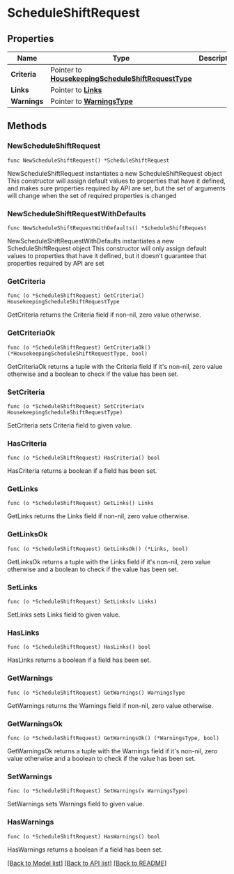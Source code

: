 # ScheduleShiftRequest

## Properties

Name | Type | Description | Notes
------------ | ------------- | ------------- | -------------
**Criteria** | Pointer to [**HousekeepingScheduleShiftRequestType**](HousekeepingScheduleShiftRequestType.md) |  | [optional] 
**Links** | Pointer to [**Links**](Links.md) |  | [optional] 
**Warnings** | Pointer to [**WarningsType**](WarningsType.md) |  | [optional] 

## Methods

### NewScheduleShiftRequest

`func NewScheduleShiftRequest() *ScheduleShiftRequest`

NewScheduleShiftRequest instantiates a new ScheduleShiftRequest object
This constructor will assign default values to properties that have it defined,
and makes sure properties required by API are set, but the set of arguments
will change when the set of required properties is changed

### NewScheduleShiftRequestWithDefaults

`func NewScheduleShiftRequestWithDefaults() *ScheduleShiftRequest`

NewScheduleShiftRequestWithDefaults instantiates a new ScheduleShiftRequest object
This constructor will only assign default values to properties that have it defined,
but it doesn't guarantee that properties required by API are set

### GetCriteria

`func (o *ScheduleShiftRequest) GetCriteria() HousekeepingScheduleShiftRequestType`

GetCriteria returns the Criteria field if non-nil, zero value otherwise.

### GetCriteriaOk

`func (o *ScheduleShiftRequest) GetCriteriaOk() (*HousekeepingScheduleShiftRequestType, bool)`

GetCriteriaOk returns a tuple with the Criteria field if it's non-nil, zero value otherwise
and a boolean to check if the value has been set.

### SetCriteria

`func (o *ScheduleShiftRequest) SetCriteria(v HousekeepingScheduleShiftRequestType)`

SetCriteria sets Criteria field to given value.

### HasCriteria

`func (o *ScheduleShiftRequest) HasCriteria() bool`

HasCriteria returns a boolean if a field has been set.

### GetLinks

`func (o *ScheduleShiftRequest) GetLinks() Links`

GetLinks returns the Links field if non-nil, zero value otherwise.

### GetLinksOk

`func (o *ScheduleShiftRequest) GetLinksOk() (*Links, bool)`

GetLinksOk returns a tuple with the Links field if it's non-nil, zero value otherwise
and a boolean to check if the value has been set.

### SetLinks

`func (o *ScheduleShiftRequest) SetLinks(v Links)`

SetLinks sets Links field to given value.

### HasLinks

`func (o *ScheduleShiftRequest) HasLinks() bool`

HasLinks returns a boolean if a field has been set.

### GetWarnings

`func (o *ScheduleShiftRequest) GetWarnings() WarningsType`

GetWarnings returns the Warnings field if non-nil, zero value otherwise.

### GetWarningsOk

`func (o *ScheduleShiftRequest) GetWarningsOk() (*WarningsType, bool)`

GetWarningsOk returns a tuple with the Warnings field if it's non-nil, zero value otherwise
and a boolean to check if the value has been set.

### SetWarnings

`func (o *ScheduleShiftRequest) SetWarnings(v WarningsType)`

SetWarnings sets Warnings field to given value.

### HasWarnings

`func (o *ScheduleShiftRequest) HasWarnings() bool`

HasWarnings returns a boolean if a field has been set.


[[Back to Model list]](../README.md#documentation-for-models) [[Back to API list]](../README.md#documentation-for-api-endpoints) [[Back to README]](../README.md)


